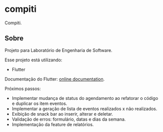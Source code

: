 # compiti

Compiti.

## Sobre

Projeto para Laboratório de Engenharia de Software.

Esse projeto está utilizando:

- Flutter

Documentação do Flutter:
[online documentation](https://flutter.dev/docs).

Próximos passos:

- Implementar mudança de status do agendamento ao refatorar o código e duplicar os item eventos.
- Implementar a geração de lista de eventos realizados x não realizados.
- Exibição de snack bar ao inserir, alterar e deletar.
- Validação de erros: formulário, datas e dias da semana.
- Implementação da feature de relatórios.